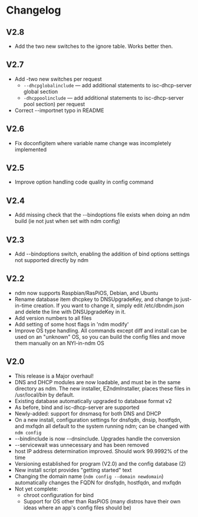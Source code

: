 # Changelog

	
## V2.8

* Add the two new switches to the ignore table. Works better then.

## V2.7

* Add -two new switches per request
    * `--dhcpglobalinclude` &mdash; add additional statements to isc-dhcp-server global section
    * `-dhcppoolinclude` &mdash; add additional statements to isc-dhcp-server pool section) per request
* Correct --importnet typo in README

## V2.6

* Fix doconfigitem where variable name change was incompletely implemented

## V2.5

* Improve option handling code quality in config command

## V2.4

* Add missing check that the --bindoptions file exists when doing an ndm build (ie not just when set with ndm config)

## V2.3

* Add --bindoptions switch, enabling the addition of bind options settings not supported directly by ndm

## V2.2

* ndm now supports Raspbian/RasPiOS, Debian, and Ubuntu
* Rename database item dhcpkey to DNSUpgradeKey, and change to just-in-time creation. If you want to change it, simply edit /etc/dbndm.json and delete the line with DNSUpgradeKey in it.
* Add version numbers to all files
* Add setting of some host flags in 'ndm modify'
* Improve OS type handling. All commands except diff and install can be used on an "unknown" OS, so you can build the config files and move them manually on an NYI-in-ndm OS

## V2.0

* This release is a Major overhaul!
* DNS and DHCP modules are now loadable, and must be in the same directory as ndm. The new installer, EZndmInstaller, places these files in /usr/local/bin by default.
* Existing database automatically upgraded to database format v2
* As before, bind and isc-dhcp-server are supported
* Newly-added: support for dnsmasq for both DNS and DHCP
* On a new install, configuration settings for dnsfqdn, dnsip, hostfqdn, and mxfqdn all default to the system running ndm; can be changed with `ndm config`
* --bindinclude is now --dnsinclude. Upgrades handle the conversion
* --servicewait was unnecessary and has been removed
* host IP address determination improved. Should work 99.9992% of the time
* Versioning established for program (V2.0) and the config database (2)
* New install script provides "getting started" text
* Changing the domain name (`ndm config --domain newdomain`) automatically changes the FQDN for dnsfqdn, hostfqdn, and mxfqdn
* Not yet complete:
    * chroot configuration for bind
    * Support for OS other than RasPiOS (many distros have their own ideas where an app's config files should be)

